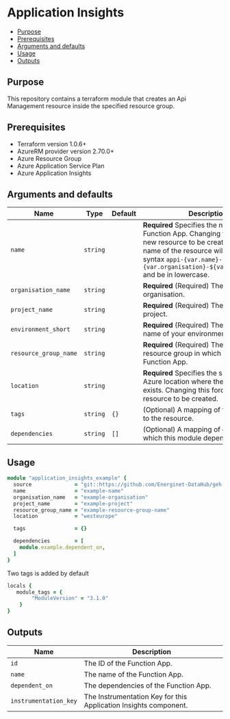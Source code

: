 # Application Insights

- [Purpose](#purpose)
- [Prerequisites](#prerequisites)
- [Arguments and defaults](#arguments-and-defaults)
- [Usage](#usage)
- [Outputs](#outputs)

## Purpose

This repository contains a terraform module that creates an Api Management resource inside the specified resource group.

## Prerequisites

- Terraform version 1.0.6+
- AzureRM provider version 2.70.0+
- Azure Resource Group
- Azure Application Service Plan
- Azure Application Insights

## Arguments and defaults

| Name | Type | Default | Description |
|-|-|-|-|
| `name` | `string` | | **Required** Specifies the name of the Function App. Changing this forces a new resource to be created. The final name of the resource will follow this syntax `appi-{var.name}-{var.project}-{var.organisation}-${var.environment}` and be in lowercase. |
| `organisation_name` | `string` | | **Required** (Required) The name of your organisation. |
| `project_name` | `string` | | **Required** (Required) The name of your project. |
| `environment_short` | `string` | | **Required** (Required) The short value name of your environment. |
| `resource_group_name` | `string` | | **Required** (Required) The name of the resource group in which to create the Function App. |
| `location` | `string` | | **Required** Specifies the supported Azure location where the resource exists. Changing this forces a new resource to be created. |
| `tags` | `string` | `{}` | (Optional) A mapping of tags to assign to the resource. |
| `dependencies` | `string` | `[]` | (Optional) A mapping of dependencies which this module depends on. |

## Usage

```ruby
module "application_insights_example" { 
  source              = "git::https://github.com/Energinet-DataHub/geh-terraform-modules.git//azure/application-insights?ref=3.1.0"
  name                = "example-name"
  organisation_name   = "example-organisation"
  project_name        = "example-project"
  resource_group_name = "example-resource-group-name"
  location            = "westeurope"

  tags                = {}

  dependencies        = [
    module.example.dependent_on,
  ]
}
```

Two tags is added by default

```ruby
locals {
   module_tags = {
        "ModuleVersion" = "3.1.0"   
    }
}
```

## Outputs

| Name | Description |
|-|-|
| `id` | The ID of the Function App. |
| `name` | The name of the Function App. |
| `dependent_on` | The dependencies of the Function App. |
| `instrumentation_key` | The Instrumentation Key for this Application Insights component. |
